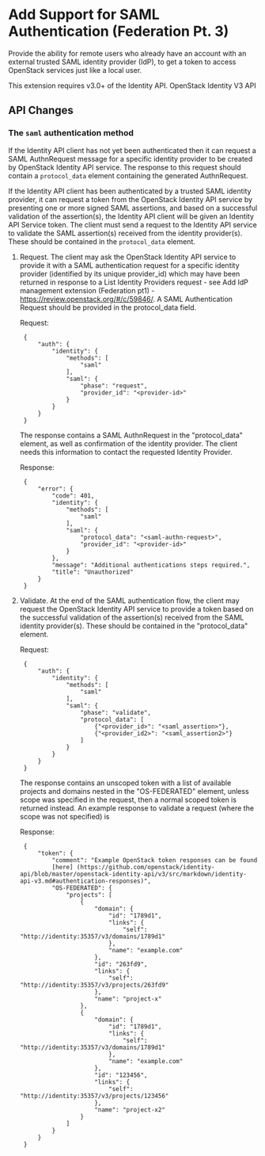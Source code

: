 Add Support for SAML Authentication (Federation Pt. 3)
======================================================

Provide the ability for remote users who already have an account with an
external trusted SAML identity provider (IdP), to get a token to access
OpenStack services just like a local user.

This extension requires v3.0+ of the Identity API. OpenStack Identity V3 API

API Changes
-----------

### The `saml` authentication method

If the Identity API client has not yet been authenticated then it can request
a SAML AuthnRequest message for a specific identity provider to be created by
OpenStack Identity API service. The response to this request should contain a
`protocol_data` element containing the generated AuthnRequest.

If the Identity API client has been authenticated by a trusted SAML identity
provider, it can request a token from the OpenStack Identity API service by
presenting one or more signed SAML assertions, and based on a successful
validation of the assertion(s), the Identity API client will be given an
Identity API Service token. The client must send a request to the Identity API
service to validate the SAML assertion(s) received from the identity
provider(s). These should be contained in the `protocol_data` element.

1. Request. The client may ask the OpenStack Identity API service to provide it
   with a SAML authentication request for a specific identity
   provider (identified by its unique provider_id) which may have been returned
   in response to a List Identity Providers request - see Add IdP management
   extension (Federation pt1) - https://review.openstack.org/#/c/59846/. A SAML
   Authentication Request should be provided in the protocol_data field.


    Request:

        {
            "auth": {
                "identity": {
                    "methods": [
                        "saml"
                    ],
                    "saml": {
                        "phase": "request",
                        "provider_id": "<provider-id>"
                    }
                }
            }
        }

    The response contains a SAML AuthnRequest in the "protocol_data"
    element, as well as confirmation of the identity provider. The
    client needs this information to contact the requested Identity Provider.

    Response:

        {
            "error": {
                "code": 401,
                "identity": {
                    "methods": [
                        "saml"
                    ],
                    "saml": {
                        "protocol_data": "<saml-authn-request>",
                        "provider_id": "<provider-id>"
                    }
                },
                "message": "Additional authentications steps required.",
                "title": "Unauthorized"
            }
        }

2. Validate. At the end of the SAML authentication flow, the client may request
   the OpenStack Identity API service to provide a token based on the successful
   validation of the assertion(s) received from the SAML identity provider(s).
   These should be contained in the "protocol_data" element.

    Request:

        {
            "auth": {
                "identity": {
                    "methods": [
                        "saml"
                    ],
                    "saml": {
                        "phase": "validate",
                        "protocol_data": [
                            {"<provider_id>": "<saml_assertion>"},
                            {"<provider_id2>": "<saml_assertion2>"}
                        ]
                    }
                }
            }
        }

    The response contains an unscoped token with a list of available projects
    and domains nested in the "OS-FEDERATED" element, unless scope was specified
    in the request, then a normal scoped token is returned instead. An example
    response to validate a request (where the scope was not specified) is

    Response:

        {
            "token": {
                "comment": "Example OpenStack token responses can be found
                [here] (https://github.com/openstack/identity-api/blob/master/openstack-identity-api/v3/src/markdown/identity-api-v3.md#authentication-responses)",
                "OS-FEDERATED": {
                    "projects": [
                        {
                            "domain": {
                                "id": "1789d1",
                                "links": {
                                    "self": "http://identity:35357/v3/domains/1789d1"
                                },
                                "name": "example.com"
                            },
                            "id": "263fd9",
                            "links": {
                                "self": "http://identity:35357/v3/projects/263fd9"
                            },
                            "name": "project-x"
                        },
                        {
                            "domain": {
                                "id": "1789d1",
                                "links": {
                                    "self": "http://identity:35357/v3/domains/1789d1"
                                },
                                "name": "example.com"
                            },
                            "id": "123456",
                            "links": {
                                "self": "http://identity:35357/v3/projects/123456"
                            },
                            "name": "project-x2"
                        }
                    ]
                }
            }
        }
